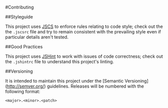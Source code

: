 #Contributing

##Styleguide

This project uses [JSCS](http://jscs.info) to enforce rules relating to code style; check out the
the `.jscsrc` file and try to remain consistent with the prevailing style even if particular
details aren't tested.

##Good Practices

This project uses [JSHint](http://jshint.com) to work with issues of code correctness; check out
the `.jshintrc` file to understand this project's linting.

##Versioning

It is intended to maintain this project under the [Semantic Versioning] (http://semver.org/) guidelines. Releases will
be numbered with the following format:

`<major>.<minor>.<patch>`
